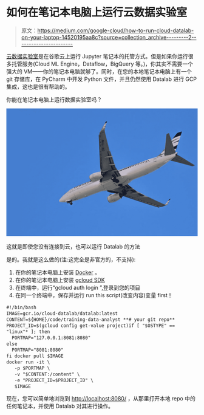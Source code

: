 # 如何在笔记本电脑上运行云数据实验室

> 原文：<https://medium.com/google-cloud/how-to-run-cloud-datalab-on-your-laptop-14520195aa8c?source=collection_archive---------2----------------------->

[云数据实验室](https://cloud.google.com/datalab/)是在谷歌云上运行 Jupyter 笔记本的托管方式。但是如果你运行很多托管服务(Cloud ML Engine，Dataflow，BigQuery 等。)，你其实不需要一个强大的 VM——你的笔记本电脑就够了。同时，在您的本地笔记本电脑上有一个 git 存储库，在 PyCharm 中开发 Python 文件，并且仍然使用 Datalab 进行 GCP 集成，这也是很有帮助的。

你能在笔记本电脑上运行数据实验室吗？

![](img/787757496e040fba65a8bb3d6be0e374.png)

这就是即使您没有连接到云，也可以运行 Datalab 的方法

是的。我就是这么做的(注:这完全是非官方的，不支持):

1.  在你的笔记本电脑上安装 [Docker](https://docs.docker.com/install/) 。
2.  在你的笔记本电脑上安装 [gcloud SDK](https://cloud.google.com/sdk/install)
3.  在终端中，运行“gcloud auth login ”,登录到您的项目
4.  在同一个终端中，保存并运行 run this script(改变内容)变量 first！

```
#!/bin/bash
IMAGE=gcr.io/cloud-datalab/datalab:latest
CONTENT=${HOME}/code/training-data-analyst **# your git repo**
PROJECT_ID=$(gcloud config get-value project)if [ "$OSTYPE" == "linux"* ]; then
  PORTMAP="127.0.0.1:8081:8080"
else
  PORTMAP="8081:8080"
fi docker pull $IMAGE
docker run -it \
   -p $PORTMAP \
   -v "$CONTENT:/content" \
   -e "PROJECT_ID=$PROJECT_ID" \
   $IMAGE
```

现在，您可以简单地浏览到 [http://localhost:8080/](http://localhost:8080/) ，从那里打开本地 repo 中的任何笔记本，并使用 Datalab 对其进行操作。